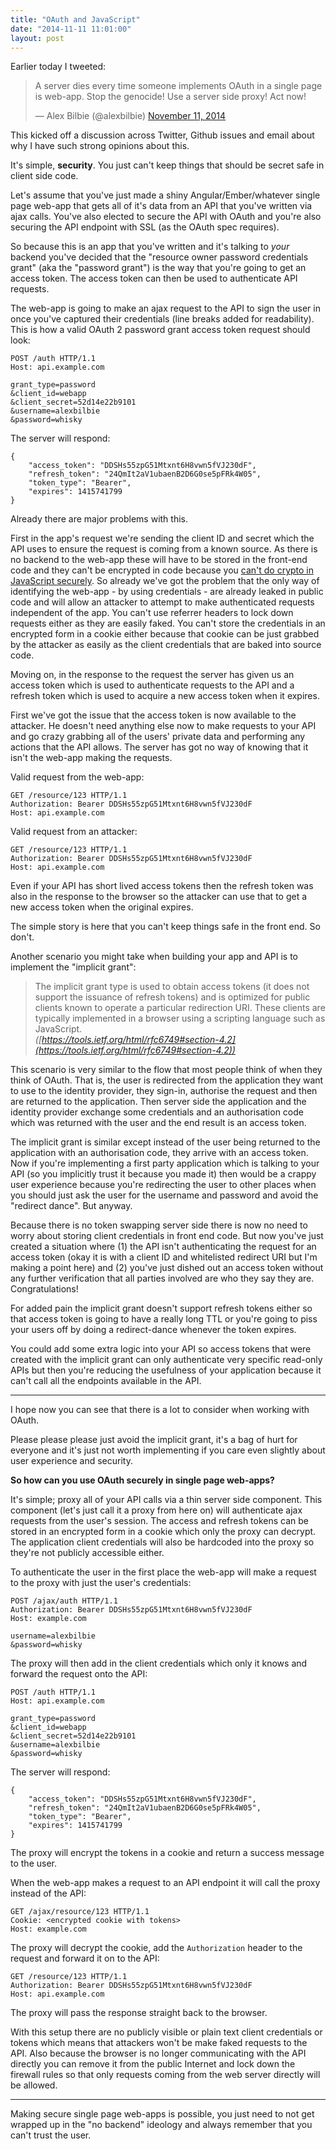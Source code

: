 ```yaml
---
title: "OAuth and JavaScript"
date: "2014-11-11 11:01:00"
layout: post
---
```


Earlier today I tweeted:

<blockquote class="twitter-tweet" lang="en"><p>A server dies every time someone implements OAuth in a single page is web-app. Stop the genocide! Use a server side proxy! Act now!</p>&mdash; Alex Bilbie (@alexbilbie) <a href="https://twitter.com/alexbilbie/status/532110270316171265">November 11, 2014</a></blockquote> <script async src="//platform.twitter.com/widgets.js" charset="utf-8"></script>

This kicked off a discussion across Twitter, Github issues and email about why I have such strong opinions about this.

It's simple, **security**. You just can't keep things that should be secret safe in client side code.

Let's assume that you've just made a shiny Angular/Ember/whatever single page web-app that gets all of it's data from an API that you've written via ajax calls. You've also elected to secure the API with OAuth and you're also  securing the API endpoint with SSL (as the OAuth spec requires).

So because this is an app that you've written and it's talking to _your_ backend you've decided that the "resource owner password credentials grant" (aka the "password grant") is the way that you're going to get an access token. The access token can then be used to authenticate API requests.

The web-app is going to make an ajax request to the API to sign the user in once you've captured their credentials (line breaks added for readability). This is how a valid OAuth 2 password grant access token request should look:

```
POST /auth HTTP/1.1
Host: api.example.com

grant_type=password
&client_id=webapp
&client_secret=52d14e22b9101
&username=alexbilbie
&password=whisky
```

The server will respond:

```
{
	"access_token": "DDSHs55zpG51Mtxnt6H8vwn5fVJ230dF",
	"refresh_token": "24QmIt2aV1ubaenB2D6G0se5pFRk4W05",
	"token_type": "Bearer",
	"expires": 1415741799
}
```

Already there are major problems with this.

First in the app's request we're sending the client ID and secret which the API uses to ensure the request is coming from a known source. As there is no backend to the web-app these will have to be stored in the front-end code and they can't be encrypted in code because you [can't do crypto in JavaScript securely](http://matasano.com/articles/javascript-cryptography/). So already we've got the problem that the only way of identifying the web-app - by using credentials - are already leaked in public code and will allow an attacker to attempt to make authenticated requests independent of the app. You can't use referrer headers to lock down requests either as they are easily faked. You can't store the credentials in an encrypted form in a cookie either because that cookie can be just grabbed by the attacker as easily as the client credentials that are baked into source code.

Moving on, in the response to the request the server has given us an access token which is used to authenticate requests to the API and a refresh token which is used to acquire a new access token when it expires.

First we've got the issue that the access token is now available to the attacker. He doesn't need anything else now to make requests to your API and go crazy grabbing all of the users' private data and performing any actions that the API allows. The server has got no way of knowing that it isn't the web-app making the requests.

Valid request from the web-app:

```
GET /resource/123 HTTP/1.1
Authorization: Bearer DDSHs55zpG51Mtxnt6H8vwn5fVJ230dF
Host: api.example.com
```

Valid request from an attacker:

```
GET /resource/123 HTTP/1.1
Authorization: Bearer DDSHs55zpG51Mtxnt6H8vwn5fVJ230dF
Host: api.example.com
```

Even if your API has short lived access tokens then the refresh token was also in the response to the browser so the attacker can use that to get a new access token when the original expires.

The simple story is here that you can't keep things safe in the front end. So don't.

Another scenario you might take when building your app and API is to implement the "implicit grant":

>   The implicit grant type is used to obtain access tokens (it does not
   support the issuance of refresh tokens) and is optimized for public
   clients known to operate a particular redirection URI.  These clients
   are typically implemented in a browser using a scripting language
   such as JavaScript.  
   _([https://tools.ietf.org/html/rfc6749#section-4.2](https://tools.ietf.org/html/rfc6749#section-4.2))_

This scenario is very similar to the flow that most people think of when they think of OAuth. That is, the user is redirected from the application they want to use to the identity provider, they sign-in, authorise the request and then are returned to the application. Then server side the application and the identity provider exchange some credentials and an authorisation code which was returned with the user and the end result is an access token.

The implicit grant is similar except instead of the user being returned to the application with an authorisation code, they arrive with an access token. Now if you're implementing a first party application which is talking to your API (so you implicitly trust it because you made it) then would be a crappy user experience because you're redirecting the user to other places when you should just ask the user for the username and password and avoid the "redirect dance". But anyway.

Because there is no token swapping server side there is now no need to worry about storing client credentials in front end code. But now you've just created a situation where (1) the API isn't authenticating the request for an access token (okay it is with a client ID and whitelisted redirect URI but I'm making a point here) and (2) you've just dished out an access token without any further verification that all parties involved are who they say they are. Congratulations!

For added pain the implicit grant doesn't support refresh tokens either so that access token is going to have a really long TTL or you're going to piss your users off by doing a redirect-dance whenever the token expires.

You could add some extra logic into your API so access tokens that were created with the implicit grant can only authenticate very specific read-only APIs but then you're reducing the usefulness of your application because it can't call all the endpoints available in the API.

---

I hope now you can see that there is a lot to consider when working with OAuth.

Please please please just avoid the implicit grant, it's a bag of hurt for everyone and it's just not worth implementing if you care even slightly about user experience and security.

**So how can you use OAuth securely in single page web-apps?**

It's simple; proxy all of your API calls via a thin server side component. This component (let's just call it a proxy from here on) will authenticate ajax requests from the user's session. The access and refresh tokens can be stored in an encrypted form in a cookie which only the proxy can decrypt. The application client credentials will also be hardcoded into the proxy so they're not publicly accessible either.

To authenticate the user in the first place the web-app will make a request to the proxy with just the user's credentials:

```
POST /ajax/auth HTTP/1.1
Authorization: Bearer DDSHs55zpG51Mtxnt6H8vwn5fVJ230dF
Host: example.com

username=alexbilbie
&password=whisky
```

The proxy will then add in the client credentials which only it knows and forward the request onto the API:

```
POST /auth HTTP/1.1
Host: api.example.com

grant_type=password
&client_id=webapp
&client_secret=52d14e22b9101
&username=alexbilbie
&password=whisky
```

The server will respond:

```
{
	"access_token": "DDSHs55zpG51Mtxnt6H8vwn5fVJ230dF",
	"refresh_token": "24QmIt2aV1ubaenB2D6G0se5pFRk4W05",
	"token_type": "Bearer",
	"expires": 1415741799
}
```

The proxy will encrypt the tokens in a cookie and return a success message to the user.

When the web-app makes a request to an API endpoint it will call the proxy instead of the API:

```
GET /ajax/resource/123 HTTP/1.1
Cookie: <encrypted cookie with tokens>
Host: example.com
```

The proxy will decrypt the cookie, add the `Authorization` header to the request and forward it on to the API:

```
GET /resource/123 HTTP/1.1
Authorization: Bearer DDSHs55zpG51Mtxnt6H8vwn5fVJ230dF
Host: api.example.com
```

The proxy will pass the response straight back to the browser.

With this setup there are no publicly visible or plain text client credentials or tokens which means that attackers won't be make faked requests to the API. Also because the browser is no longer communicating with the API directly you can remove it from the public Internet and lock down the firewall rules so that only requests coming from the web server directly will be allowed.

---

Making secure single page web-apps is possible, you just need to not get wrapped up in the "no backend" ideology and always remember that you can't trust the user.
